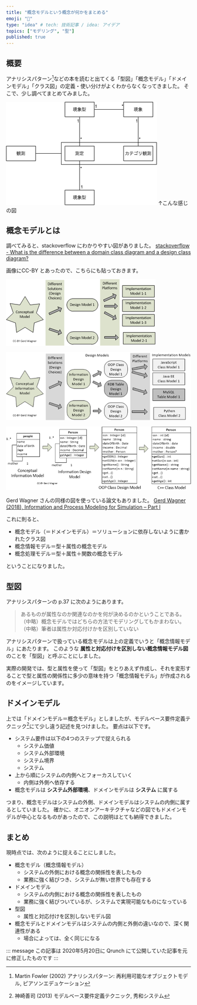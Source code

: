 ```yaml
---
title: "概念モデルという概念が何かをまとめる"
emoji: "🍱"
type: "idea" # tech: 技術記事 / idea: アイデア
topics: ["モデリング", "型"]
published: true
---
```


## 概要

アナリシスパターン[^ref-ap]などの本を読むと出てくる「型図」「概念モデル」「ドメインモデル」「クラス図」の定義・使い分けがよくわからなくなってきました。
そこで、少し調べてまとめてみました。

![image][img1]
↑こんな感じの図

## 概念モデルとは

調べてみると、stackoverflow にわかりやすい図がありました。
[stackoverflow - What is the difference between a domain class diagram and a design class diagram?](https://stackoverflow.com/a/21285190)

画像にCC-BY とあったので、こちらにも貼っておきます。

![image][img2]

![image][img3]

![image][img4]

Gerd Wagner さんの同様の図を使っている論文もありました。
[Gerd Wagner (2018), Information and Process Modeling for Simulation – Part I](https://jsime.org/index.php/jsimeng/article/view/2)

これに則ると、

- 概念モデル（＝ドメインモデル）＝ソリューションに依存しないように書かれたクラス図
- 概念情報モデル＝型＋属性の概念モデル
- 概念処理モデル＝型＋属性＋関数の概念モデル

ということになりました。

## 型図

アナリシスパターンの p.37 に次のようにあります。

> あるものが属性なのか関連なのかを何が決めるのかということである。（中略）概念モデルではどちらの方法でモデリングしてもかまわない。（中略）筆者は属性か対応付けかを区別していない

アナリシスパターンで扱っている概念モデルは上の定義でいうと「概念情報モデル」にあたります。
このような **属性と対応付けを区別しない概念情報モデル図** のことを「型図」と呼ぶことにしました。

実際の開発では、型と属性を使って「型図」をとりあえず作成し、それを変形することで型と属性の関係性に多少の意味を持つ「概念情報モデル」が作成されるのをイメージしています。

## ドメインモデル

上では「ドメインモデル＝概念モデル」としましたが、モデルベース要件定義テクニック[^ref-mb]にて少し違う記述を見つけました。
要点は以下です。

- システム要件は以下の4つのステップで捉えられる
  - システム価値
  - システム外部環境
  - システム境界
  - システム
- 上から順にシステムの内側へとフォーカスしていく
  - 内側は外側へ依存する
- 概念モデルは **システム外部環境**、ドメインモデルは **システム** に属する

つまり、概念モデルはシステムの外側、ドメインモデルはシステムの内側に属するとしていました。
確かに、オニオンアーキテクチャなどの図でもドメインモデルが中心となるものがあったので、この説明はとても納得できました。

## まとめ

現時点では、次のように捉えることにしました。

- 概念モデル（概念情報モデル）
  - システムの外側における概念の関係性を表したもの
  - 業務に強く結びつき、システムが無い世界でも存在する
- ドメインモデル
  - システムの内側における概念の関係性を表したもの
  - 業務に強く結びついているが、システムで実現可能なものになっている
- 型図
  - 属性と対応付けを区別しないモデル図
- 概念モデルとドメインモデルはシステムの内側と外側の違いなので、深く関連性がある
  - 場合によっては、全く同じになる

[^ref-ap]: Martin Fowler (2002) アナリシスパターン: 再利用可能なオブジェクトモデル, ピアソンエデュケーション
[^ref-mb]: 神崎善司 (2013) モデルベース要件定義テクニック, 秀和システム

::: message
この記事は 2020年5月20日に Qrunch にて公開していた記事を元に修正したものです
:::

[img1]: https://raw.githubusercontent.com/fuuki/Images/master/20200520-type-model/1.png
[img2]: https://raw.githubusercontent.com/fuuki/Images/master/20200520-type-model/2.png
[img3]: https://raw.githubusercontent.com/fuuki/Images/master/20200520-type-model/3.png
[img4]: https://raw.githubusercontent.com/fuuki/Images/master/20200520-type-model/4.png
